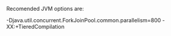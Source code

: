 Recomended JVM options are:

-Djava.util.concurrent.ForkJoinPool.common.parallelism=800 -XX:+TieredCompilation
